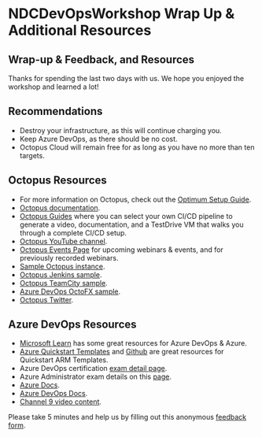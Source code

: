 # NDCDevOpsWorkshop Wrap Up & Additional Resources

## Wrap-up & Feedback, and Resources

Thanks for spending the last two days with us. We hope you enjoyed the workshop and learned a lot!

## Recommendations

* Destroy your infrastructure, as this will continue charging you.
* Keep Azure DevOps, as there should be no cost.
* Octopus Cloud will remain free for as long as you have no more than ten targets.

## Octopus Resources

* For more information on Octopus, check out the [Optimum Setup Guide](https://github.com/OctopusDeploy/OptimumSetupBook).
* [Octopus documentation](http://octopus.com/docs/).
* [Octopus Guides](https://octopus.com/docs/guides) where you can select your own CI/CD pipeline to generate a video, documentation, and a TestDrive VM that walks you through a complete CI/CD setup.
* [Octopus YouTube channel](http://octopus.com/videos).
* [Octopus Events Page](https://octopus.com/events) for upcoming webinars & events, and for previously recorded webinars.
* [Sample Octopus instance](http://samples.octopus.app/).
* [Octopus Jenkins sample](https://jenkinssample.octopus.com/).
* [Octopus TeamCity sample](https://teamcitysample.octopus.com/).
* [Azure DevOps OctoFX sample](https://dev.azure.com/octopussamples/OctoFX).
* [Octopus Twitter](https://twitter.com/OctopusDeploy).

## Azure DevOps Resources

* [Microsoft Learn](https://docs.microsoft.com/en-us/learn/) has some great resources for Azure DevOps & Azure.
* [Azure Quickstart Templates](https://azure.microsoft.com/en-gb/resources/templates/) and [Github](https://github.com/Azure/azure-quickstart-templates) are great resources for Quickstart ARM Templates.
* Azure DevOps certification [exam detail page](https://docs.microsoft.com/en-us/learn/certifications/azure-devops).
* Azure Administrator exam details on this [page](https://docs.microsoft.com/en-gb/learn/certifications/azure-administrator).
* [Azure Docs](https://docs.microsoft.com/en-gb/azure/).
* [Azure DevOps Docs](https://docs.microsoft.com/en-gb/azure/devops/).
* [Channel 9 video content](https://channel9.msdn.com/).

Please take 5 minutes and help us by filling out this anonymous [feedback form](https://forms.gle/tXi3Vn9n4kPKT5ai7).
